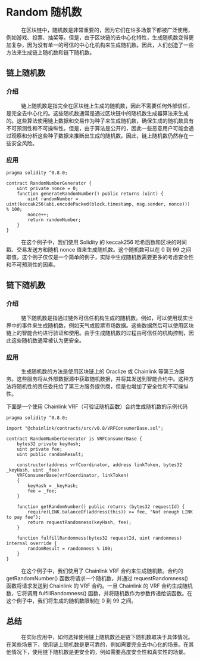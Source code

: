 # Random 随机数
<style>
    .paragraph {
        text-indent: 40px;
    }
</style>
<p class="paragraph">在区块链中，随机数是非常重要的，因为它们在许多场景下都被广泛使用，例如游戏、投票、抽奖等。但是，由于区块链的去中心化特性，生成随机数变得更加复杂，因为没有单一的可信的中心化机构来生成随机数。因此，人们创造了一些方法来生成链上随机数和链下随机数。</p>

## 链上随机数

### 介绍

<p class="paragraph">
链上随机数是指完全在区块链上生成的随机数，因此不需要任何外部信任，是完全去中心化的。这些随机数通常是通过区块链中的随机数生成器算法来生成的。这些算法使用链上数据和交易作为种子来生成随机数，确保生成的随机数具有不可预测性和不可操纵性。但是，由于算法是公开的，因此一些恶意用户可能会通过观察和分析这些种子数据来推断出生成的随机数。因此，链上随机数仍然存在一些安全风险。
</p>

### 应用

<p class="paragraph">

</p>

```solidity
pragma solidity ^0.8.0;

contract RandomNumberGenerator {
    uint private nonce = 0;
    function generateRandomNumber() public returns (uint) {
        uint randomNumber = uint(keccak256(abi.encodePacked(block.timestamp, msg.sender, nonce))) % 100;
        nonce++;
        return randomNumber;
    }
}

```
<p class="paragraph">
   在这个例子中，我们使用 Solidity 的 keccak256 哈希函数和区块的时间戳、交易发送方和随机 nonce 值来生成随机数。这个随机数可以在 0 到 99 之间取值。这个例子仅仅是一个简单的例子，实际中生成随机数需要更多的考虑安全性和不可预测性的因素。
</p>


## 链下随机数

### 介绍

<p class="paragraph">
链下随机数是指通过链外可信任机构生成的随机数。例如，可以使用现实世界中的事件来生成随机数，例如天气或股票市场数据。这些数据然后可以使用区块链上的智能合约进行验证和使用。由于生成随机数的过程由可信任的机构控制，因此这些随机数通常被认为更安全。
</p>


### 应用
<p class="paragraph">
生成随机数的方法是使用区块链上的 Oraclize 或 Chainlink 等第三方服务。这些服务将从外部数据源中获取随机数据，并将其发送到智能合约中。这种方法将随机性的责任委托给了第三方服务提供商，但是也增加了安全性和不可操纵性。

下面是一个使用 Chainlink VRF（可验证随机函数）合约生成随机数的示例代码
</p>


```solidity
pragma solidity ^0.8.0;

import "@chainlink/contracts/src/v0.8/VRFConsumerBase.sol";

contract RandomNumberGenerator is VRFConsumerBase {
    bytes32 private keyHash;
    uint private fee;
    uint public randomResult;

    constructor(address vrfCoordinator, address linkToken, bytes32 _keyHash, uint _fee)
    VRFConsumerBase(vrfCoordinator, linkToken)
    {
        keyHash = _keyHash;
        fee = _fee;
    }

    function getRandomNumber() public returns (bytes32 requestId) {
        require(LINK.balanceOf(address(this)) >= fee, "Not enough LINK to pay fee");
        return requestRandomness(keyHash, fee);
    }

    function fulfillRandomness(bytes32 requestId, uint randomness) internal override {
        randomResult = randomness % 100;
    }
}
```
<p class="paragraph">
    在这个例子中，我们使用了 Chainlink VRF 合约来生成随机数。合约的 getRandomNumber() 函数将请求一个随机数，并通过 requestRandomness() 函数将请求发送到 Chainlink 的 VRF 合约。一旦 Chainlink 的 VRF 合约生成随机数，它将调用 fulfillRandomness() 函数，并将随机数作为参数传递给该函数。在这个例子中，我们将生成的随机数限制在 0 到 99 之间。
</p>

## 总结
<p class="paragraph">
    在实际应用中，如何选择使用链上随机数还是链下随机数取决于具体情况。在某些场景下，使用链上随机数是更可靠的，例如需要完全去中心化的场景。在其他情况下，使用链下随机数是更安全的，例如需要高度安全性和真实性的场景。
</p>
